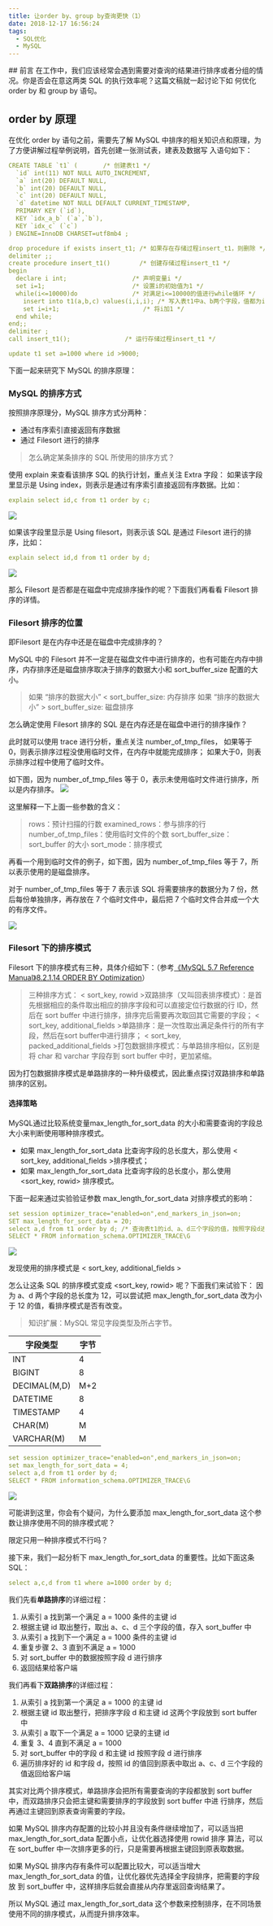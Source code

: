 ```yaml
---
title: 让order by、group by查询更快（1）
date: 2018-12-17 16:56:24
tags: 
  - SQL优化
  - MySQL
---
```

<meta name="referrer" content="no-referrer" />
## 前言
在工作中，我们应该经常会遇到需要对查询的结果进行排序或者分组的情况。你是否会在意这两类 SQL 的执行效率呢？这篇文稿就一起讨论下如
何优化 order by 和 group by 语句。

## order by 原理

在优化 order by 语句之前，需要先了解 MySQL 中排序的相关知识点和原理，为了方便讲解过程举例说明，首先创建一张测试表，建表及数据写
入语句如下：

```yaml
CREATE TABLE `t1` (	      /* 创建表t1 */
  `id` int(11) NOT NULL AUTO_INCREMENT,
  `a` int(20) DEFAULT NULL,
  `b` int(20) DEFAULT NULL,
  `c` int(20) DEFAULT NULL,
  `d` datetime NOT NULL DEFAULT CURRENT_TIMESTAMP,
  PRIMARY KEY (`id`),
  KEY `idx_a_b` (`a`,`b`),
  KEY `idx_c` (`c`)
) ENGINE=InnoDB CHARSET=utf8mb4 ;

drop procedure if exists insert_t1; /* 如果存在存储过程insert_t1，则删除 */
delimiter ;;
create procedure insert_t1()        /* 创建存储过程insert_t1 */
begin
  declare i int;                  /* 声明变量i */
  set i=1;                        /* 设置i的初始值为1 */
  while(i<=10000)do			      /* 对满足i<=10000的值进行while循环 */
    insert into t1(a,b,c) values(i,i,i); /* 写入表t1中a、b两个字段，值都为i当前的值 */
    set i=i+1;                       /* 将i加1 */
  end while;
end;;
delimiter ;
call insert_t1();               /* 运行存储过程insert_t1 */

update t1 set a=1000 where id >9000;
```

下面一起来研究下 MySQL 的排序原理：

### MySQL 的排序方式
按照排序原理分，MySQL 排序方式分两种：

- 通过有序索引直接返回有序数据
- 通过 Filesort 进行的排序

>怎么确定某条排序的 SQL 所使用的排序方式？

使用 explain 来查看该排序 SQL 的执行计划，重点关注 Extra 字段： 如果该字段里显示是 Using index，则表示是通过有序索引直接返回有序数据。比如：

```yaml
explain select id,c from t1 order by c;
```

![](https://img.mukewang.com/5d3aacd700015e6b12830163.png)

如果该字段里显示是 Using filesort，则表示该 SQL 是通过 Filesort 进行的排序，比如：

```yaml
explain select id,d from t1 order by d;
```

![](https://img.mukewang.com/5d3aaca40001a87312870155.png)

那么 Filesort 是否都是在磁盘中完成排序操作的呢？下面我们再看看 Filesort 排序的详情。

### Filesort 排序的位置

即Filesort 是在内存中还是在磁盘中完成排序的？

MySQL 中的 Filesort 并不一定是在磁盘文件中进行排序的，也有可能在内存中排序，内存排序还是磁盘排序取决于排序的数据大小和 sort_buffer_size 配置的大小。

>如果 “排序的数据大小” < sort_buffer_size: 内存排序
 如果 “排序的数据大小” > sort_buffer_size: 磁盘排序
 
 怎么确定使用 Filesort 排序的 SQL 是在内存还是在磁盘中进行的排序操作？
 
 此时就可以使用 trace 进行分析，重点关注 number_of_tmp_files，
 如果等于 0，则表示排序过程没使用临时文件，在内存中就能完成排序；
 如果大于0，则表示排序过程中使用了临时文件。
 
 如下图，因为 number_of_tmp_files 等于 0，表示未使用临时文件进行排序，所以是内存排序。
 ![](https://img.mukewang.com/5d3aac770001419808410145.png)
 
 这里解释一下上面一些参数的含义：
 >rows：预计扫描的行数
  examined_rows：参与排序的行
  number_of_tmp_files：使用临时文件的个数
  sort_buffer_size：sort_buffer 的大小
  sort_mode：排序模式
  
  再看一个用到临时文件的例子，如下图，因为 number_of_tmp_files 等于 7，所以表示使用的是磁盘排序。
  
  对于 number_of_tmp_files 等于 7 表示该 SQL 将需要排序的数据分为 7 份，然后每份单独排序，再存放在 7 个临时文件中，最后把 7 个临时文件合并成一个大的有序文件。
  
  ![](https://img.mukewang.com/5d3aac470001298c07830146.png)
  
### Filesort 下的排序模式
  
  Filesort 下的排序模式有三种，具体介绍如下：（参考[《MySQL 5.7 Reference Manual》8.2.1.14 ORDER BY Optimization](https://dev.mysql.com/doc/refman/5.7/en/order-by-optimization.html)）
  
  >三种排序方式：
  < sort_key, rowid >双路排序（又叫回表排序模式）：是首先根据相应的条件取出相应的排序字段和可以直接定位行数据的行 ID，然后在 sort buffer 中进行排序，排序完后需要再次取回其它需要的字段；
  < sort_key, additional_fields >单路排序：是一次性取出满足条件行的所有字段，然后在sort buffer中进行排序；
  < sort_key, packed_additional_fields >打包数据排序模式：与单路排序相似，区别是将 char 和 varchar 字段存到 sort buffer 中时，更加紧缩。
  

因为打包数据排序模式是单路排序的一种升级模式，因此重点探讨双路排序和单路排序的区别。

#### 选择策略

MySQL通过比较系统变量max_length_for_sort_data 的大小和需要查询的字段总大小来判断使用哪种排序模式。

- 如果 max_length_for_sort_data 比查询字段的总长度大，那么使用 < sort_key, additional_fields >排序模式；
- 如果 max_length_for_sort_data 比查询字段的总长度小，那么使用 <sort_key, rowid> 排序模式。

下面一起来通过实验验证参数 max_length_for_sort_data 对排序模式的影响：


```yaml
set session optimizer_trace="enabled=on",end_markers_in_json=on;
SET max_length_for_sort_data = 20;
select a,d from t1 order by d; /* 查询表t1的id、a、d三个字段的值，按照字段d进行排序 */
SELECT * FROM information_schema.OPTIMIZER_TRACE\G
```
![](https://img.mukewang.com/5d3aac0100016e5c07900149.png)

发现使用的排序模式是 < sort_key, additional_fields >

怎么让这条 SQL 的排序模式变成 <sort_key, rowid> 呢？下面我们来试验下：
因为 a、d 两个字段的总长度为 12，可以尝试把 max_length_for_sort_data 改为小于 12 的值，看排序模式是否有改变。

>知识扩展：MySQL 常见字段类型及所占字节。

字段类型 |字节
---|---
INT |4
BIGINT| 8
DECIMAL(M,D) |M+2
DATETIME |8
TIMESTAMP |4
CHAR(M) |M
VARCHAR(M)| M

```yaml
set session optimizer_trace="enabled=on",end_markers_in_json=on;
set max_length_for_sort_data = 4;
select a,d from t1 order by d;
SELECT * FROM information_schema.OPTIMIZER_TRACE\G
```

![](https://img.mukewang.com/5d3aabe900015f9a07240144.png)

可能讲到这里，你会有个疑问，为什么要添加 max_length_for_sort_data 这个参数让排序使用不同的排序模式呢？

限定只用一种排序模式不行吗？

接下来，我们一起分析下 max_length_for_sort_data 的重要性。比如下面这条 SQL：
```yaml
select a,c,d from t1 where a=1000 order by d;
```

我们先看**单路排序**的详细过程：

1. 从索引 a 找到第一个满足 a = 1000 条件的主键 id
2. 根据主键 id 取出整行，取出 a、c、d 三个字段的值，存入 sort_buffer 中
3. 从索引 a 找到下一个满足 a = 1000 条件的主键 id
4. 重复步骤 2、3 直到不满足 a = 1000
5. 对 sort_buffer 中的数据按照字段 d 进行排序
6. 返回结果给客户端

我们再看下**双路排序**的详细过程：

1. 从索引 a 找到第一个满足 a = 1000 的主键 id
2. 根据主键 id 取出整行，把排序字段 d 和主键 id 这两个字段放到 sort buffer 中
3. 从索引 a 取下一个满足 a = 1000 记录的主键 id
4. 重复 3、4 直到不满足 a = 1000
5. 对 sort_buffer 中的字段 d 和主键 id 按照字段 d 进行排序
6. 遍历排序好的 id 和字段 d，按照 id 的值回到原表中取出 a、c、d 三个字段的值返回给客户端

其实对比两个排序模式，单路排序会把所有需要查询的字段都放到 sort buffer 中，而双路排序只会把主键和需要排序的字段放到 sort buffer 中进
行排序，然后再通过主键回到原表查询需要的字段。

如果 MySQL 排序内存配置的比较小并且没有条件继续增加了，可以适当把 max_length_for_sort_data 配置小点，让优化器选择使用 rowid 排序
算法，可以在 sort_buffer 中一次排序更多的行，只是需要再根据主键回到原表取数据。

如果 MySQL 排序内存有条件可以配置比较大，可以适当增大 max_length_for_sort_data 的值，让优化器优先选择全字段排序，把需要的字段放
到 sort_buffer 中，这样排序后就会直接从内存里返回查询结果了。

所以 MySQL 通过 max_length_for_sort_data 这个参数来控制排序，在不同场景使用不同的排序模式，从而提升排序效率。













  
  